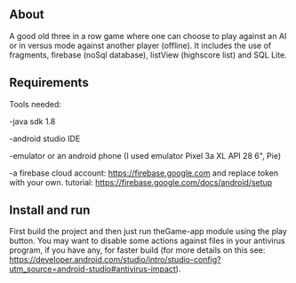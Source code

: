 ## About
A good old three in a row game where one can choose to play against an AI or in versus mode against another player (offline).
It includes the use of fragments, firebase (noSql database), listView (highscore list) and SQL Lite.    

## Requirements
Tools needed: 

-java sdk 1.8

-android studio IDE

-emulator or an android phone (I used emulator Pixel 3a XL API 28 6", Pie)

-a firebase cloud account: https://firebase.google.com and replace token with your own.
tutorial:  https://firebase.google.com/docs/android/setup


## Install and run
First build the project and then just run theGame-app module using the play button. You may want to disable some actions against files in your antivirus program, if you have any, for faster build (for more details on this see: https://developer.android.com/studio/intro/studio-config?utm_source=android-studio#antivirus-impact).  
